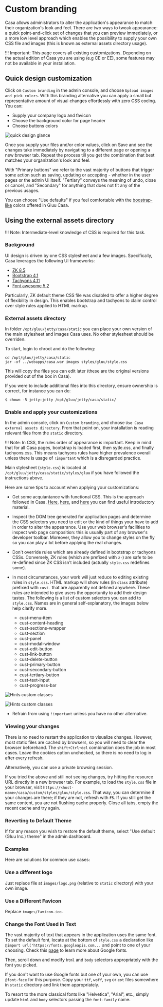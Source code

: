 # Custom branding

Casa allows administrators to alter the application's appearance to match their organization's look and feel. There are two ways to tweak  appearance: a quick point-and-click set of changes that you can preview immediately, or a more low level approach which enables the possibility to supply your own CSS file and images (this is known as external assets directory usage). 

!!! Important:
    This page covers all existing customizations. Depending on the actual edition of Casa you are using (e.g CE or EE), some features may not be available in your installation.

## Quick design customization

Click on `Custom branding` in the admin console, and choose `Upload images and pick colors`. With this branding alternative you can apply a small but representative amount of visual changes effortlessly with zero CSS coding. You can:

* Supply your company logo and favicon
* Choose the background color for page header
* Choose buttons colors

![quick design glance](../img/admin-console/custom-branding.png)

Once you supply your files and/or color values, click on Save and see the changes take immediately by navigating to a different page or opening a new browser tab. Repeat the process till you get the combination that best matches your organization's look and feel.

With "Primary buttons" we refer to the vast majority of buttons that trigger some action such as saving, updating or accepting - whether in the user pages or the admin UI itself.  "Tertiary" conveys the meaning of undo, close or cancel, and "Secondary" for anything that does not fit any of the previous usages. 

You can choose "Use defaults" if you feel comfortable with the [boostrap-like](https://getbootstrap.com/docs/4.0/components/buttons/) colors offered in Gluu Casa.

## Using the external assets directory

!!! Note:
    Intermediate-level knowledge of CSS is required for this task.

### Background

UI design is driven by one CSS stylesheet and a few images. Specifically, Casa leverages the following UI frameworks:

* [ZK 8.5](http://books.zkoss.org/zk-mvvm-book/8.0/)
* [Bootstrap 4.1](https://getbootstrap.com/docs/4.0/getting-started/introduction/#quick-start)
* [Tachyons 4.11](http://tachyons.io)
* [Font awesome 5.2](https://fontawesome.com)

Particularly, ZK default theme CSS file was disabled to offer a higher degree of flexibility in design. This enables bootstrap and tachyons to claim control over style rules applied to HTML markup.

### External assets directory

In folder `/opt/gluu/jetty/casa/static` you can place your own version of the main stylesheet and images Casa uses. No other stylesheet should be overriden.

To start, login to chroot and do the following:

```
cd /opt/gluu/jetty/casa/static
jar -xf ../webapps/casa.war images styles/gluu/style.css  
```

This will copy the files you can edit later (these are the original versions provided out of the box in Casa).

If you were to include additional files into this directory, ensure ownership is correct, for instance you can do:

```
$ chown -R jetty:jetty /opt/gluu/jetty/casa/static/
```

### Enable and apply your customizations

In the admin console, click on `Custom branding`, and choose `Use Casa external assets directory`. From that point on, your installation is reading relevant files from the `static` directory.

!!! Note:
    In CSS, the rules order of appearance is important. Keep in mind that for all Casa pages, bootstrap is loaded first, then sytle.css, and finally tachyons.css. This means tachyons rules have higher prevalence overall unless there is usage of `!important` which is a disregarded practice.
    
Main stylesheet (`style.css`) is located at `/opt/gluu/jetty/casa/static/styles/gluu` if you have followed the instructions above.

Here are some tips to account when applying your customizations:

- Get some acquiantance with functional CSS. This is the approach followed in Casa. [Here](https://www.smashingmagazine.com/2013/10/challenging-css-best-practices-atomic-approach/), [here](https://css-tricks.com/lets-define-exactly-atomic-css/), and [here](https://johnpolacek.github.io/the-case-for-atomic-css/) you can find useful introductory material.

- Inspect the DOM tree generated for application pages and determine the CSS selectors you need to edit or the kind of things your have to add in order to alter the appearance. Use your web browser's facilities to inspect web page composition: this is usually part of any browser's developer toolbar. Moreover, they allow you to change styles on the fly so you can play a lot before applying the real changes.

- Don't override rules which are already defined in bootstrap or tachyons CSSs. Conversely, ZK rules (which are prefixed with `z-`) are safe to be re-defined since ZK CSS isn't included (actually `style.css` redefines some). 

- In most circumstances, your work will just reduce to editing existing rules in `style.css`. HTML markup will show rules (in `class` attribute) prefixed with `cust-` that are apparently not defined anywhere. These rules are intended to give users the opportunity to add their design tastes. The following is a list of custom selectors you can add to `style.css`. Names are in general self-explanatory, the images below help clarify more.

   - cust-menu-item
   - cust-content-heading
   - cust-sections-wrapper
   - cust-section
   - cust-panel
   - cust-modal-window
   - cust-edit-button
   - cust-link-button
   - cust-delete-button
   - cust-primary-button
   - cust-secondary-button
   - cust-tertiary-button
   - cust-text-input
   - cust-progress-bar
   
![Hints custom classes](../img/admin-console/branding/hint-cust-classes-1.png)

![Hints custom classes](../img/admin-console/branding/hint-cust-classes-2.png)

- Refrain from using `!important` unless you have no other alternative.

### Viewing your changes

There is no need to restart the application to visualize changes. However, most static files are cached by browsers, so you will need to clear the browser beforehand. The `shift+Ctrl+del` combination does the job in most cases. Leave the cookies option unchecked, so there is no need to log in after every refresh.

Alternatively, you can use a private browsing session.

If you tried the above and still not seeing changes, try hitting the resource URL directly in a new browser tab. For example, to load the `style.css` file in your browser, visit `https://<host-name>/casa/custom/styles/gluu/style.css`. That way, you can determine if your changes are there; if they are not, refresh with **`F5`**. If you still get the same content, you are not flushing cache properly. Close all tabs, empty the recent cache and try again.

### Reverting to Default Theme

If for any reason you wish to restore the default theme, select "Use default (Gluu Inc.) theme" in the admin dashboard.

### Examples

Here are solutions for common use cases:

### Use a different logo

Just replace file at `images/logo.png` (relative to `static` directory) with your own image.

### Use a Different Favicon

Replace `images/favicon.ico`.

### Change the Font Used in Text

The vast majority of text that appears in the application uses the same font. To set the default font, locate at the bottom of `style.css` a declaration like `@import url('https://fonts.googleapis.com...` and point to one of your choosing. Check this [page](https://developers.google.com/fonts/docs/getting_started) to learn more about Google fonts.

Then, scroll down and modify `html` and `body` selectors appropriately with the font you picked.

If you don't want to use Google fonts but one of your own, you can use `@font-face` for this purpose. Copy your `ttf`, `woff`, `svg` or `eot` files somewhere in `static` directory and link them appropriately.

To resort to the more classical fonts like "Helvetica", "Arial", etc., simply update `html` and `body` selectors passing the `font-family` name.
